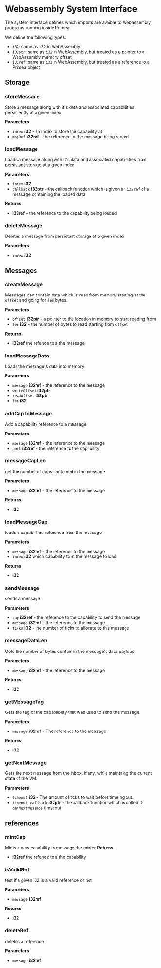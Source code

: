 # Webassembly System Interface

The system interface defines which imports are avaible to Webassembly programs running inside Primea.

We define the following types:
- `i32`: same as `i32` in WebAssembly
- `i32ptr`: same as `i32` in WebAssembly, but treated as a pointer to a WebAssembly memory offset
- `i32ref`: same as `i32` in WebAssembly, but treated as a reference to a Primea object


## Storage
### storeMessage
Store a message along with it's data and associated capablilities persistently at a given index 

**Parameters**

* `index`  **i32** - an index to store the capability at
* `msgRef` **i32ref** - the reference to the message being stored

### loadMessage
Loads a message along with it's data and associated capablilities from persistant storage at a given index 

**Parameters**

* `index`  **i32**
* `callback` **i32ptr**  - the callback function which is given an `i32ref` of a message containing the loaded data

**Returns**

* **i32ref** - the reference to the capability being loaded

### deleteMessage
Deletes a message from persistant storage at a given index 

**Parameters**

* `index`  **i32**

## Messages
### createMessage
Messages can contain data which is read from memory starting at the `offset`
and going for `len` bytes.

**Parameters**

* `offset`  **i32ptr** - a pointer to the location in memory to start reading from
* `len` **i32** - the number of bytes to read starting from `offset`

**Returns**

* **i32ref** the refence to a the message 

### loadMessageData
Loads the message's data into memory

**Parameters**
* `message` **i32ref** - the reference to the message
* `writeOffset` **i32ptr**
* `readOffset` **i32ptr**
* `len` **i32**

### addCapToMessage
Add a capability reference to a message

**Parameters**
* `message` **i32ref** - the reference to the message
* `port` **i32ref** - the reference to the capability


### messageCapLen
get the number of caps contained in the message

**Parameters**
* `message` **i32ref** - the reference to the message

**Returns**
* **i32**

### loadMessageCap
loads a capabilities reference from the message

**Parameters**
* `message` **i32ref** - the reference to the message
* `index` **i32** which capability to in the message to load

**Returns**
* **i32**

### sendMessage
sends a message

**Parameters**

* `cap` **i32ref** - the reference to the capability to send the message
* `message` **i32ref** - the reference to the message
* `ticks` **i32** - the number of ticks to allocate to this message

### messageDataLen
Gets the number of bytes contain in the message's data payload

**Parameters**
* `message` **i32ref** - the reference to the message

**Returns**
* **i32**

### getMessageTag
Gets the tag of the capabilbilty that was used to send the message

**Parameters**
* `message` **i32ref** - The reference to the message

**Returns**
* **i32**

### getNextMessage
Gets the next message from the inbox, if any, while maintaing the current state of the VM.

**Parameters**
* `timeout` **i32** - The amount of ticks to wait before timeing out. 
* `timeout_callback` **i32ptr**  - the callback function which is called if `getNextMessage` timseout

## references
### mintCap
Mints a new capability to message the minter
**Returns**

* **i32ref** the refence to a the capability 

### isValidRef
test if a given i32 is a valid reference or not

**Parameters**
* `message` **i32ref**

**Returns**
* **i32**

### deleteRef
deletes a reference

**Parameters**
* `message` **i32ref**
